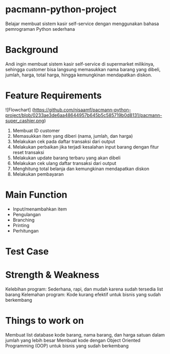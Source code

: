 # pacmann-python-project
Belajar membuat sistem kasir self-service dengan menggunakan bahasa pemrograman Python sederhana

# Background
Andi ingin membuat sistem kasir self-service di supermarket milikinya, sehingga customer bisa langsung 
memasukkan nama barang yang dibeli, jumlah, harga, total harga, hingga kemungkinan mendapatkan diskon. 

# Feature Requirements
![Flowchart] (https://github.com/nisaamf/pacmann-python-project/blob/0233ae3de6aa48644957b645b5c585719b0d8131/pacmann-super_cashier.png)

1. Membuat ID customer
2. Memasukkan item yang diberi (nama, jumlah, dan harga)
3. Melakukan cek pada daftar transaksi dari output
4. Melakukan perbaikan jika terjadi kesalahan input barang dengan fitur reset transaksi
5. Melakukan update barang terbaru yang akan dibeli
6. Melakukan cek ulang daftar transaksi dari output
7. Menghitung total belanja dan kemungkinan mendapatkan diskon
8. Melakukan pembayaran

# Main Function
- Input/menambahkan item
- Pengulangan
- Branching
- Printing
- Perhitungan

# Test Case

# Strength & Weakness
Kelebihan program: Sederhana, rapi, dan mudah karena sudah tersedia list barang
Kelemahan program: Kode kurang efektif untuk bisnis yang sudah berkembang

# Things to work on
Membuat list database kode barang, nama barang, dan harga satuan dalam jumlah yang lebih besar
Membuat kode dengan Object Oriented Programming (OOP) untuk bisnis yang sudah berkembang
